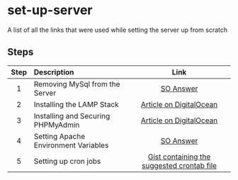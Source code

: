 # set-up-server
A list of all the links that were used while setting the server up from scratch

## Steps

| Step | Description | Link |
| :---: | :--- | :---: |
| 1 | Removing MySql from the Server | [SO Answer](http://web.archive.org/web/20160105163953/http://askubuntu.com/questions/172514/how-do-i-uninstall-mysql/172516) |
| 2 | Installing the LAMP Stack | [Article on DigitalOcean](http://web.archive.org/web/20160105164030/https://www.digitalocean.com/community/tutorials/how-to-install-linux-apache-mysql-php-lamp-stack-on-ubuntu) |
| 3 | Installing and Securing PHPMyAdmin | [Article on DigitalOcean](http://web.archive.org/web/20160105164034/https://www.digitalocean.com/community/tutorials/how-to-install-and-secure-phpmyadmin-on-ubuntu-12-04) |
| 4 | Setting Apache Environment Variables | [SO Answer](http://web.archive.org/web/20160105171054/http://stackoverflow.com/questions/10902433/setting-environment-variables-for-accessing-in-php) |
| 5 | Setting up cron jobs | [Gist containing the suggested crontab file](https://gist.github.com/icyflame/7d1b97ebca2bab0b3cde) |
